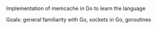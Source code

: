 Implementation of memcache in Go to learn the language

Goals: general familiarity with Go, sockets in Go, goroutines
